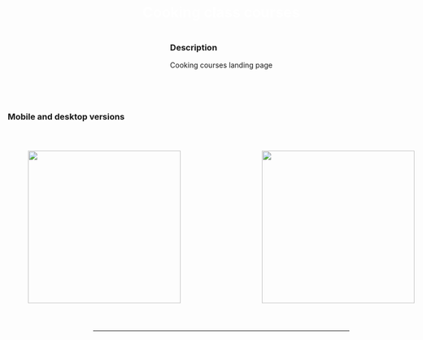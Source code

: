 <body>
<div style="display: flex; align-items: center; justify-content: center; flex-direction: column;">
      
<div style="display: flex; gap: 10px;  flex-direction: column; align-items: center; justify-content: center;">
  <h1  align="center" style="color: white;"> Cooking class courses </h1>  
</div> 

<div>
  <h3 align="left">Description</h3>
    <p  align="left"> Cooking courses landing page </p>
   <br>
   </div>          
<hr>

<div>
    <h3 align="left">Mobile and desktop versions</h3>
  <div style="display: flex; gap: 5rem;  flex-direction: row;
        align-items: center; justify-content: center;">
   <img src='https://i.postimg.cc/hPYN59Tt/mobile-1.gif' style="height: 300px; padding: 20px; margin: 20px;" /> 
   <img src='https://i.postimg.cc/T3wYrqG2/mobile.gif' style="height: 300px; padding: 20px; margin: 20px;" /> 
  </div>
</div>      
</div> 
      
<hr>

</body>

